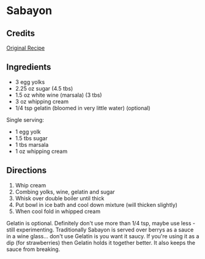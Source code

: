 # Sabayon

## Credits

[Original Recipe](http://www.foodtv.com/foodtv/recipe/0,6255,15012,00.html "http://www.foodtv.com/foodtv/recipe/0,6255,15012,00.html")

## Ingredients

- 3 egg yolks
- 2.25 oz sugar (4.5 tbs)
- 1.5 oz white wine (marsala) (3 tbs)
- 3 oz whipping cream
- 1/4 tsp gelatin (bloomed in very little water) (optional)

Single serving:

- 1 egg yolk
- 1.5 tbs sugar
- 1 tbs marsala
- 1 oz whipping cream

## Directions

1. Whip cream
2. Combing yolks, wine, gelatin and sugar
3. Whisk over double boiler until thick
4. Put bowl in ice bath and cool down mixture (will thicken slightly)
5. When cool fold in whipped cream

Gelatin is optional. Definitely don't use more than 1/4 tsp, maybe use less - still experimenting. Traditionally Sabayon is served over berrys as a sauce in a wine glass... don't use Gelatin is you want it saucy. If you're using it as a dip (for strawberries) then Gelatin holds it together better. It also keeps the sauce from breaking.

